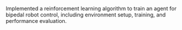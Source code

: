 Implemented a reinforcement learning algorithm to train an agent for bipedal robot control, including environment setup, training, and performance evaluation.
